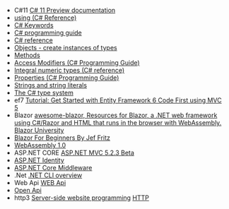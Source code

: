 

- C#11 [C# 11 Preview documentation](https://docs.microsoft.com/en-us/dotnet/csharp/)  
- [using (C# Reference)](https://docs.microsoft.com/en-us/dotnet/csharp/language-reference/keywords/using) 
- [C# Keywords](https://docs.microsoft.com/en-us/dotnet/csharp/language-reference/keywords/) 
- [C# programming guide](https://docs.microsoft.com/en-us/dotnet/csharp/programming-guide/) 
- [C# reference](https://docs.microsoft.com/en-us/dotnet/csharp/language-reference/) 
- [Objects - create instances of types](https://docs.microsoft.com/en-us/dotnet/csharp/fundamentals/object-oriented/objects)
- [Methods](https://docs.microsoft.com/en-us/dotnet/csharp/programming-guide/classes-and-structs/methods) 
- [Access Modifiers (C# Programming Guide)](https://docs.microsoft.com/en-us/dotnet/csharp/programming-guide/classes-and-structs/access-modifiers) 
- [Integral numeric types (C# reference)](https://docs.microsoft.com/en-us/dotnet/csharp/language-reference/builtin-types/integral-numeric-types) 
- [Properties (C# Programming Guide)](https://docs.microsoft.com/en-us/dotnet/csharp/programming-guide/classes-and-structs/properties) 
- [Strings and string literals](https://docs.microsoft.com/en-us/dotnet/csharp/programming-guide/strings/) 
- [The C# type system](https://docs.microsoft.com/en-us/dotnet/csharp/fundamentals/types/)
- ef7  [Tutorial: Get Started with Entity Framework 6 Code First using MVC 5](https://docs.microsoft.com/en-us/aspnet/mvc/overview/getting-started/getting-started-with-ef-using-mvc/creating-an-entity-framework-data-model-for-an-asp-net-mvc-application)
- Blazor [awesome-blazor, Resources for Blazor, a .NET web framework using C#/Razor and HTML that runs in the browser with WebAssembly.](https://github.com/AdrienTorris/awesome-blazor) [Blazor University](https://blazor-university.com/) 
- [Blazor For Beginners By Jef Fritz](https://www.youtube.com/playlist?list=PLdo4fOcmZ0oUJCA3DCzKT79Oe3kdKEceX)  
- [WebAssembly 1.0 ](https://webassembly.org/)
- ASP.NET CORE  [ ASP.NET MVC 5.2.3 Beta](https://docs.microsoft.com/en-us/aspnet/mvc/)  
- [ASP.NET Identity](https://docs.microsoft.com/en-us/aspnet/identity/)
- [ASP.NET Core Middleware](https://docs.microsoft.com/en-us/aspnet/core/fundamentals/middleware/?view=aspnetcore-6.0)
- .Net   [.NET CLI overview](https://docs.microsoft.com/en-us/dotnet/core/tools/)
- Web Api  [WEB Api](https://www.geeksforgeeks.org/what-is-web-api-and-why-we-use-it/)
- [Open Api](https://www.openapis.org/)
- http3 [Server-side website programming](https://developer.mozilla.org/en-US/docs/Learn/Server-side) [HTTP](https://developer.mozilla.org/en-US/docs/Web/HTTP)
